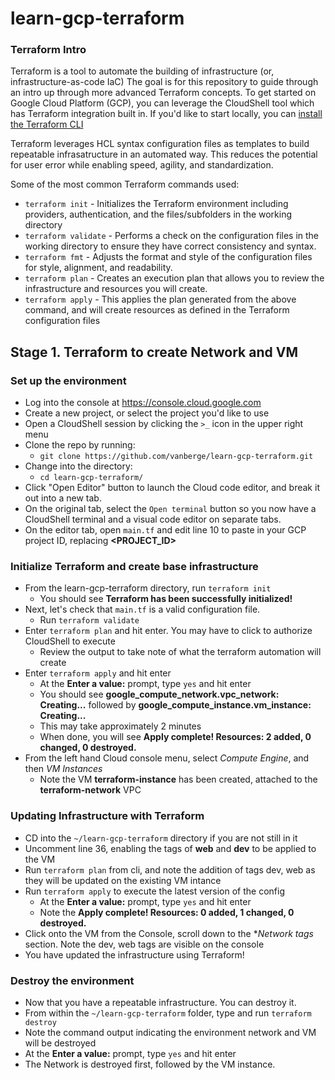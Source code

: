 # learn-gcp-terraform

### Terraform Intro
Terraform is a tool to automate the building of infrastructure (or, infrastructure-as-code IaC)
The goal is for this repository to guide through an intro up through more advanced Terraform concepts. 
To get started on Google Cloud Platform (GCP), you can leverage the CloudShell tool which has Terraform integration built in.
If you'd like to start locally, you can [install the Terraform CLI](https://learn.hashicorp.com/tutorials/terraform/install-cli)

Terraform leverages HCL syntax configuration files as templates to build repeatable infrasatructure in an automated way.  This reduces the potential for user error while enabling speed, agility, and standardization.

Some of the most common Terraform commands used:
* ``terraform init`` - Initializes the Terraform environment including providers, authentication, and the files/subfolders in the working directory
* ``terraform validate`` - Performs a check on the configuration files in the working directory to ensure they have correct consistency and syntax.
* ``terraform fmt`` - Adjusts the format and style of the configuration files for style, alignment, and readability.
* ``terraform plan`` - Creates an execution plan that allows you to review the infrastructure and resources you will create.
* ``terraform apply`` - This applies the plan generated from the above command, and will create resources as defined in the Terraform configuration files

## Stage 1.  Terraform to create Network and VM
### Set up the environment
* Log into the console at https://console.cloud.google.com
* Create a new project, or select the project you'd like to use
* Open a CloudShell session by clicking the ``>_`` icon in the upper right menu
* Clone the repo by running:
  * ``git clone https://github.com/vanberge/learn-gcp-terraform.git``
* Change into the directory:
  * ``cd learn-gcp-terraform/``
* Click "Open Editor" button to launch the Cloud code editor, and break it out into a new tab.
* On the original tab, select the ``Open terminal`` button so you now have a CloudShell terminal and a visual code editor on separate tabs.
* On the editor tab, open ``main.tf`` and edit line 10 to paste in your GCP project ID, replacing **<PROJECT_ID>**

### Initialize Terraform and create base infrastructure

* From the learn-gcp-terraform directory, run ``terraform init`` 
  * You should see **Terraform has been successfully initialized!**
* Next, let's check that ``main.tf`` is a valid configuration file.
  * Run ``terraform validate``
* Enter ``terraform plan`` and hit enter.  You may have to click to authorize CloudShell to execute
  * Review the output to take note of what the terraform automation will create 
* Enter ``terraform apply`` and hit enter
  * At the **Enter a value:** prompt, type ``yes`` and hit enter
  * You should see **google_compute_network.vpc_network: Creating...** followed by **google_compute_instance.vm_instance: Creating...**
  * This may take approximately 2 minutes
  * When done, you will see **Apply complete! Resources: 2 added, 0 changed, 0 destroyed.**
* From the left hand Cloud console menu, select *Compute Engine*, and then *VM Instances*
  * Note the VM **terraform-instance** has been created, attached to the  **terraform-network** VPC

### Updating Infrastructure with Terraform
* CD into the ``~/learn-gcp-terraform`` directory if you are not still in it
* Uncomment line 36, enabling the tags of **web** and **dev** to be applied to the VM
* Run ``terraform plan`` from cli, and note the addition of tags dev, web as they will be updated on the existing VM intance
* Run ``terraform apply`` to execute the latest version of the config
  * At the **Enter a value:** prompt, type ``yes`` and hit enter
  * Note the **Apply complete! Resources: 0 added, 1 changed, 0 destroyed.**
* Click onto the VM from the Console, scroll down to the **Network tags* section.  Note the dev, web tags are visible on the console
* You have updated the infrastructure using Terraform!

### Destroy the environment
* Now that you have a repeatable infrastructure.  You can destroy it.
* From within the ``~/learn-gcp-terraform`` folder, type and run ``terraform destroy``
* Note the command output indicating the environment network and VM will be destroyed
* At the **Enter a value:** prompt, type ``yes`` and hit enter
* The Network is destroyed first, followed by the VM instance. 
